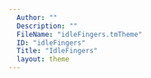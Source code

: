 ```yaml
---
  Author: ""
  Description: ""
  FileName: "idleFingers.tmTheme"
  ID: "idleFingers"
  Title: "IdleFingers"
  layout: theme
---
```

  